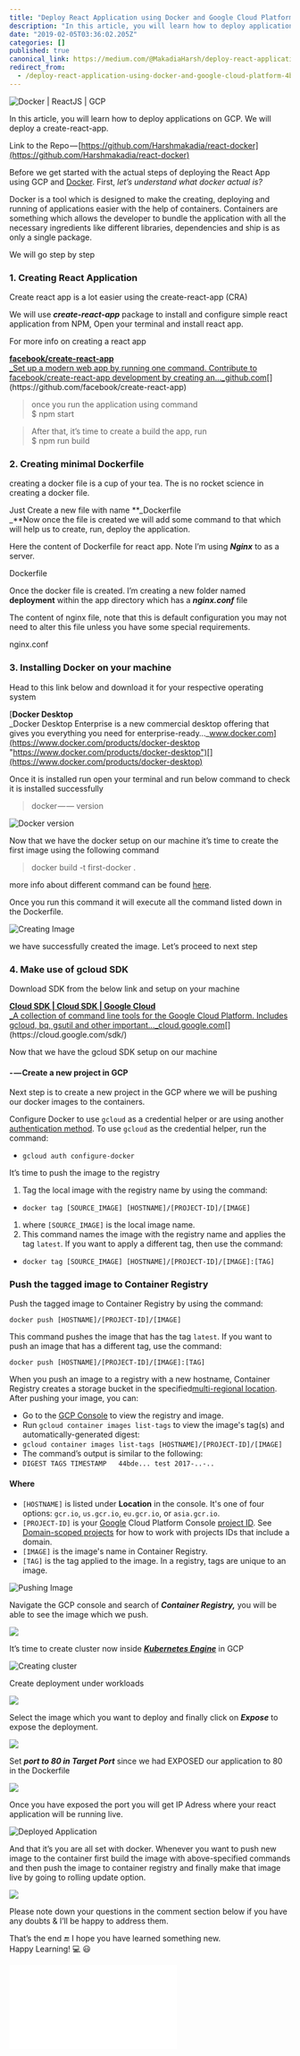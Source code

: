 ```yaml
---
title: "Deploy React Application using Docker and Google Cloud Platform"
description: "In this article, you will learn how to deploy applications on GCP. We will deploy a create-react-app."
date: "2019-02-05T03:36:02.205Z"
categories: []
published: true
canonical_link: https://medium.com/@MakadiaHarsh/deploy-react-application-using-docker-and-google-cloud-platform-4bc03f9ee1f
redirect_from:
  - /deploy-react-application-using-docker-and-google-cloud-platform-4bc03f9ee1f
---
```


![Docker | ReactJS | GCP](./asset-1.png)

In this article, you will learn how to deploy applications on GCP. We will deploy a create-react-app.

Link to the Repo — [https://github.com/Harshmakadia/react-docker](https://github.com/Harshmakadia/react-docker)

Before we get started with the actual steps of deploying the React App using GCP and [Docker](https://hackernoon.com/tagged/docker). First, _let’s understand what docker actual is?_

Docker is a tool which is designed to make the creating, deploying and running of applications easier with the help of containers. Containers are something which allows the developer to bundle the application with all the necessary ingredients like different libraries, dependencies and ship is as only a single package.

We will go step by step

### 1\. Creating React Application

Create react app is a lot easier using the create-react-app (CRA)

We will use **_create-react-app_** package to install and configure simple react application from NPM, Open your terminal and install react app.

For more info on creating a react app

[**facebook/create-react-app**  
_Set up a modern web app by running one command. Contribute to facebook/create-react-app development by creating an…_github.com](https://github.com/facebook/create-react-app "https://github.com/facebook/create-react-app")[](https://github.com/facebook/create-react-app)

> once you run the application using command  
> $ npm start

> After that, it’s time to create a build the app, run  
> $ npm run build

### 2\. Creating minimal Dockerfile

creating a docker file is a cup of your tea. The is no rocket science in creating a docker file.

Just Create a new file with name **_Dockerfile  
_**Now once the file is created we will add some command to that which will help us to create, run, deploy the application.

Here the content of Dockerfile for react app. Note I’m using **_Nginx_** to as a server.

Dockerfile

Once the docker file is created. I’m creating a new folder named **deployment** within the app directory which has a **_nginx.conf_** file

The content of nginx file, note that this is default configuration you may not need to alter this file unless you have some special requirements.

nginx.conf

### 3\. **Installing Docker on your machine**

Head to this link below and download it for your respective operating system

[**Docker Desktop**  
_Docker Desktop Enterprise is a new commercial desktop offering that gives you everything you need for enterprise-ready…_www.docker.com](https://www.docker.com/products/docker-desktop "https://www.docker.com/products/docker-desktop")[](https://www.docker.com/products/docker-desktop)

Once it is installed run open your terminal and run below command to check it is installed successfully

> docker — — version

![Docker version](./asset-2.png)

Now that we have the docker setup on our machine it’s time to create the first image using the following command

> docker build -t first-docker .

more info about different command can be found [here](https://docs.docker.com/engine/reference/commandline/build/).

Once you run this command it will execute all the command listed down in the Dockerfile.

![Creating Image](./asset-3.png)

we have successfully created the image. Let’s proceed to next step

### 4\. Make use of gcloud SDK

Download SDK from the below link and setup on your machine

[**Cloud SDK | Cloud SDK | Google Cloud**  
_A collection of command line tools for the Google Cloud Platform. Includes gcloud, bq, gsutil and other important…_cloud.google.com](https://cloud.google.com/sdk/ "https://cloud.google.com/sdk/")[](https://cloud.google.com/sdk/)

Now that we have the gcloud SDK setup on our machine

#### \- — Create a new project in GCP

Next step is to create a new project in the GCP where we will be pushing our docker images to the containers.

Configure Docker to use `gcloud` as a credential helper or are using another [authentication method](https://cloud.google.com/container-registry/docs/advanced-authentication). To use `gcloud` as the credential helper, run the command:

-   `gcloud auth configure-docker`

It’s time to push the image to the registry

1.  Tag the local image with the registry name by using the command:

-   `docker tag [SOURCE_IMAGE] [HOSTNAME]/[PROJECT-ID]/[IMAGE]`

1.  where `[SOURCE_IMAGE]` is the local image name.
2.  This command names the image with the registry name and applies the tag `latest`. If you want to apply a different tag, then use the command:

-   `docker tag [SOURCE_IMAGE] [HOSTNAME]/[PROJECT-ID]/[IMAGE]:[TAG]`

### Push the tagged image to Container Registry

Push the tagged image to Container Registry by using the command:

```
docker push [HOSTNAME]/[PROJECT-ID]/[IMAGE]
```

This command pushes the image that has the tag `latest`. If you want to push an image that has a different tag, use the command:

```
docker push [HOSTNAME]/[PROJECT-ID]/[IMAGE]:[TAG]
```

When you push an image to a registry with a new hostname, Container Registry creates a storage bucket in the specified[multi-regional location](https://cloud.google.com/storage/docs/bucket-locations#location-mr). After pushing your image, you can:

-   Go to the [GCP Console](https://console.cloud.google.com/gcr) to view the registry and image.
-   Run `gcloud container images list-tags` to view the image's tag(s) and automatically-generated digest:
-   `gcloud container images list-tags [HOSTNAME]/[PROJECT-ID]/[IMAGE]`
-   The command’s output is similar to the following:
-   `DIGEST TAGS TIMESTAMP  
    44bde... test 2017-..-..`

#### Where

-   `[HOSTNAME]` is listed under **Location** in the console. It's one of four options: `gcr.io`, `us.gcr.io`, `eu.gcr.io`, or `asia.gcr.io`.
-   `[PROJECT-ID]` is your [Google](https://hackernoon.com/tagged/google) Cloud Platform Console [project ID](https://cloud.google.com/resource-manager/docs/creating-managing-projects#identifying_projects). See [Domain-scoped projects](https://cloud.google.com/container-registry/docs/overview#domain-scoped_projects) for how to work with projects IDs that include a domain.
-   `[IMAGE]` is the image's name in Container Registry.
-   `[TAG]` is the tag applied to the image. In a registry, tags are unique to an image.

![Pushing Image](./asset-4.png)

Navigate the GCP console and search of **_Container Registry,_** you will be able to see the image which we push.

![](./asset-5.png)

It’s time to create cluster now inside [**_Kubernetes Engine_**](https://cloud.google.com/kubernetes-engine/) in GCP

![Creating cluster](./asset-6.png)

Create deployment under workloads

![](./asset-7.png)

Select the image which you want to deploy and finally click on **_Expose_** to expose the deployment.

![](./asset-8.png)

Set **_port to 80 in Target Port_** since we had EXPOSED our application to 80 in the Dockerfile

![](./asset-9.png)

Once you have exposed the port you will get IP Adress where your react application will be running live.

![Deployed Application](./asset-10.png)

And that it’s you are all set with docker. Whenever you want to push new image to the container first build the image with above-specified commands and then push the image to container registry and finally make that image live by going to rolling update option.

![](./asset-11.png)

Please note down your questions in the comment section below if you have any doubts & I’ll be happy to address them.

That’s the end 🔚 I hope you have learned something new.   
Happy Learning! 💻 😃

<Embed src="undefined" aspectRatio={undefined} caption="" />
